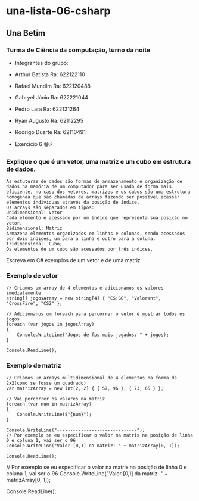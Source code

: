 # una-lista-06-csharp

## Una Betim
### Turma de Ciência da computação, turno da noite
- Integrantes do grupo:
- Arthur Batista Ra: 622122110
- Rafael Mundim  Ra: 622120488
- Gabryel Júnio  Ra: 622221044
- Pedro Lara     Ra: 622121264
- Ryan Augusto   Ra: 62112295
- Rodrigo Duarte Ra: 62110491
  
- Exercício 6 😄⚡

### Explique o que é um vetor, uma matriz e um cubo em estrutura de dados.
```
As estuturas de dados são formas de armazenamento e organização de dados na memória de um computador para ser usado de forma mais eficiente, no caso dos vetores, matrizes e os cubos são uma estrutura homogênea que são chamadas de arrays fazendo ser possível acessar elementos individuas através da posição de índice.
Os arrays são separados em tipos:
Unidimensional: Vetor
Cada elemento é acessado por um índice que representa sua posição no vetor.
Bidimensional: Matriz
Armazena elementos organizados em linhas e colunas, sendo acessados por dois índices, um para a linha e outro para a coluna.
Tridimensional: Cubo;
Os elementos de um cubo são acessados por três índices.
```
Escreva em C# exemplos de um vetor e de uma matriz
### Exemplo de vetor
```
// Criamos um array de 4 elementos e adicionamos os valores imediatamente
string[] jogosArray = new string[4] { "CS:GO", "Valorant", "CrossFire", "CS2" };

// Adiciomanos um foreach para percorrer o vetor é mostrar todos os jogos
foreach (var jogos in jogosArray)
{
    Console.WriteLine("Jogos de fps mais jogados: " + jogos);
}

Console.ReadLine();
```
### Exemplo de matriz
```
// Criamos um arrays multidimensional de 4 elementos na forma de 2x2(como se fosse um quadrado)
var matrizArray = new int[2, 2] { { 57, 96 }, { 73, 65 } };

// Vai percorrer os valores na matriz
foreach (var num in matrizArray)
{
    Console.WriteLine($"{num}");
}

Console.WriteLine("------------------------------");
// Por exemplo se eu especificar o valor na matrix na posição de linha 0 e coluna 1, vai ser o 96
Console.WriteLine("Valor [0,1] da matriz: " + matrizArray[0, 1]);

Console.ReadLine();
```
// Por exemplo se eu especificar o valor na matrix na posição de linha 0 e coluna 1, vai ser o 96
Console.WriteLine("Valor [0,1] da matriz: " + matrizArray[0, 1]);

Console.ReadLine();

 

